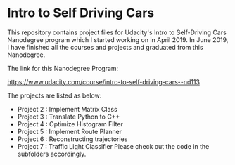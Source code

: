 # Intro to Self Driving Cars

This repository contains project files for Udacity's Intro to Self-Driving Cars Nanodegree program which I started working on in April 2019. In June 2019, I have finished all the courses and projects and graduated from this Nanodegree.

The link for this Nanodegree Program:

https://www.udacity.com/course/intro-to-self-driving-cars--nd113

The projects are listed as below:

* Project 2 : Implement Matrix Class
* Project 3 : Translate Python to C++
* Project 4 : Optimize Histogram Filter
* Project 5 : Implement Route Planner
* Project 6 : Reconstructing trajectories
* Project 7 : Traffic Light Classifier
Please check out the code in the subfolders accordingly.

